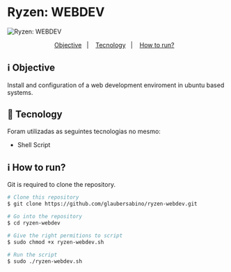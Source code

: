 # Ryzen: WEBDEV

<img href="https://ibb.co/qgK80Y0" alt="Ryzen: WEBDEV" style="text-align: center;" />

<p align="center">
  <a href="#rocket-objective">Objective</a>&nbsp;&nbsp;&nbsp;|&nbsp;&nbsp;&nbsp;
  <a href="#rocket-technologies">Tecnology</a>&nbsp;&nbsp;&nbsp;|&nbsp;&nbsp;&nbsp;
  <a href="#information_source-how-to-use">How to run?</a>&nbsp;&nbsp;&nbsp;
</p>

## :information_source: Objective

Install and configuration of a web development enviroment in ubuntu based systems.

## :rocket: Tecnology

Foram utilizadas as seguintes tecnologias no mesmo:

- Shell Script

## :information_source: How to run?

Git is required to clone the repository.

```bash
# Clone this repository
$ git clone https://github.com/glaubersabino/ryzen-webdev.git

# Go into the repository
$ cd ryzen-webdev

# Give the right permitions to script
$ sudo chmod +x ryzen-webdev.sh

# Run the script
$ sudo ./ryzen-webdev.sh
```